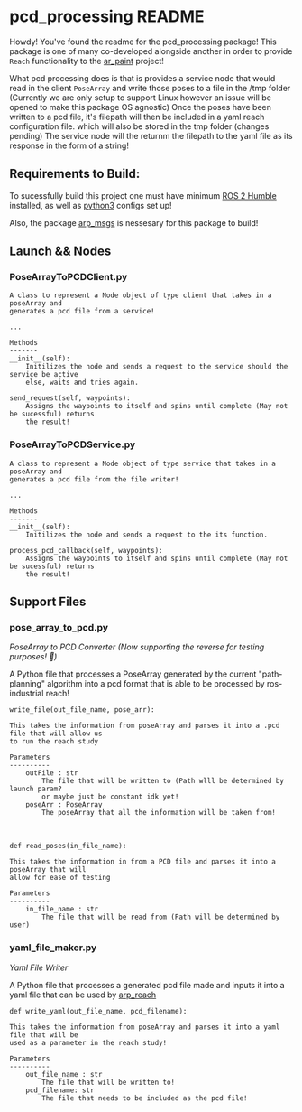 # pcd_processing README

Howdy! You've found the readme for the pcd_processing package! This package is one of many co-developed alongside another in order to provide ``Reach`` functionality to the [ar_paint](https://github.com/OSU-AIMS/augmented-reality-painting) project!

What pcd processing does is that is provides a service node that would read in the client ``PoseArray`` and write those poses to a file in the /tmp folder (Currently we are only setup to support Linux however an issue will be opened to make this package OS agnostic) Once the poses have been written to a pcd file, it's filepath will then be included in a yaml reach configuration file. which will also be stored in the tmp folder (changes pending) The service node will the returnm the filepath to the yaml file as its response in the form of a string!

Requirements to Build:
-------------------------

To sucessfully build this project one must have minimum [ROS 2 Humble](https://docs.ros.org/en/humble/Installation.html) installed, as well as [python3](https://www.python.org/downloads/) configs set up!

Also, the package [arp_msgs](https://github.com/natalieCloud/arp_reach/tree/main/src/arp_resources/arp_msgs) is nessesary for this package to build!

## Launch && Nodes

### PoseArrayToPCDClient.py

    A class to represent a Node object of type client that takes in a poseArray and 
    generates a pcd file from a service!
    
    ...

    Methods
    -------
    __init__(self):
        Initilizes the node and sends a request to the service should the service be active
        else, waits and tries again.

    send_request(self, waypoints):
        Assigns the waypoints to itself and spins until complete (May not be sucessful) returns
        the result!

### PoseArrayToPCDService.py

    A class to represent a Node object of type service that takes in a poseArray and 
    generates a pcd file from the file writer!
    
    ...

    Methods
    -------
    __init__(self):
        Initilizes the node and sends a request to the its function.

    process_pcd_callback(self, waypoints):
        Assigns the waypoints to itself and spins until complete (May not be sucessful) returns
        the result!

## Support Files

### pose_array_to_pcd.py

*PoseArray to PCD Converter (*Now supporting the reverse for testing purposes!* 🙂)*

A Python file that processes a PoseArray generated by the current "path-planning" algorithm into a pcd format that is able to be processed by ros-industrial reach!

    write_file(out_file_name, pose_arr):

    This takes the information from poseArray and parses it into a .pcd file that will allow us 
    to run the reach study

    Parameters
    ----------
        outFile : str
            The file that will be written to (Path wlll be determined by launch param?
            or maybe just be constant idk yet!
        poseArr : PoseArray
            The poseArray that all the information will be taken from!

<br>

    def read_poses(in_file_name):
    
    This takes the information in from a PCD file and parses it into a poseArray that will
    allow for ease of testing

    Parameters
    ----------
        in_file_name : str
            The file that will be read from (Path will be determined by user)

### yaml_file_maker.py

*Yaml File Writer*

A Python file that processes a generated pcd file made and inputs it into a yaml file that can be used by [arp_reach](https://github.com/natalieCloud/arp_reach/issues/24)

    def write_yaml(out_file_name, pcd_filename):
    
    This takes the information from poseArray and parses it into a yaml file that will be
    used as a parameter in the reach study!

    Parameters
    ----------
        out_file_name : str
            The file that will be written to!
        pcd_filename: str
            The file that needs to be included as the pcd file!
    
